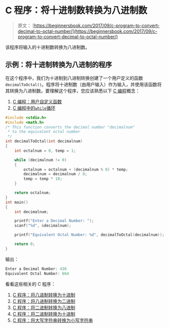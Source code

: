 # C 程序：将十进制数转换为八进制数

> 原文： [https://beginnersbook.com/2017/09/c-program-to-convert-decimal-to-octal-number/](https://beginnersbook.com/2017/09/c-program-to-convert-decimal-to-octal-number/)

该程序将输入的十进制数转换为八进制数。

## 示例：将十进制转换为八进制的程序

在这个程序中，我们为十进制到八进制转换创建了一个用户定义的函数`decimalToOctal()`。程序将十进制数（由用户输入）作为输入，并使用该函数将其转换为八进制数。要理解这个程序，您应该熟悉以下 [C 编程](https://beginnersbook.com/2014/01/c-tutorial-for-beginners-with-examples/)概念：

1.  [C 编程：用户自定义函数](https://beginnersbook.com/2014/01/c-functions-examples/)
2.  [C 编程中的`while`循环](https://beginnersbook.com/2014/01/c-while-loop/)

```c
#include <stdio.h>
#include <math.h>
/* This function converts the decimal number "decimalnum"
 * to the equivalent octal number
 */
int decimalToOctal(int decimalnum)
{
    int octalnum = 0, temp = 1;

    while (decimalnum != 0)
    {
    	octalnum = octalnum + (decimalnum % 8) * temp;
    	decimalnum = decimalnum / 8;
        temp = temp * 10;
    }

    return octalnum;
}
int main()
{
    int decimalnum;

    printf("Enter a Decimal Number: ");
    scanf("%d", &decimalnum);

    printf("Equivalent Octal Number: %d", decimalToOctal(decimalnum));

    return 0;
}
```

输出：

```c
Enter a Decimal Number: 436
Equivalent Octal Number: 664
```

看看这些相关的 C 程序：

1.  [C 程序：将八进制转换为十进制](https://beginnersbook.com/2017/09/c-program-to-convert-octal-number-to-decimal-number/)
2.  [C 程序：将八进制转换为二进制](https://beginnersbook.com/2017/09/c-program-to-convert-octal-number-to-binary-number/)
3.  [C 程序：将二进制转换为八进制](https://beginnersbook.com/2017/09/c-program-to-convert-binary-to-octal-number-system/)
4.  [C 程序：将二进制转换为十进制](https://beginnersbook.com/2015/02/c-program-to-convert-binary-number-to-decimal-number/)
5.  [C 程序：将大写字符串转换为小写字符串](https://beginnersbook.com/2015/02/c-program-to-convert-uppercase-string-to-lowercase-string/)